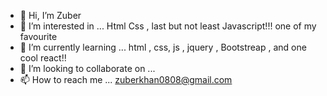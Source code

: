 - 👋 Hi, I’m Zuber
- 👀 I’m interested in ... Html Css , last but not least Javascript!!! one of my favourite 
- 🌱 I’m currently learning ... html , css, js , jquery , Bootstreap , and one cool react!!
- 💞️ I’m looking to collaborate on ...
- 📫 How to reach me ... zuberkhan0808@gmail.com

<!---
Zuber13/Zuber13 is a ✨ special ✨ repository because its `README.md` (this file) appears on your GitHub profile.
You can click the Preview link to take a look at your changes.
--->
